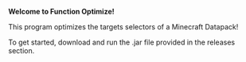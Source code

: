 **Welcome to Function Optimize!**
 
 This program optimizes the targets selectors of a Minecraft Datapack!
 
 To get started, download and run the .jar file provided in the releases section.
